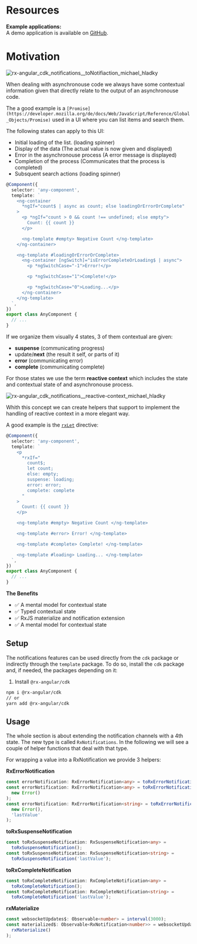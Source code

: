 # Resources

**Example applications:**  
A demo application is available on [GitHub](https://stackblitz.com/edit/angular-async-ngif-with-error-tpb4uc).

# Motivation

![rx-angular_cdk_notifications__toNotifiaction_michael_hladky](https://user-images.githubusercontent.com/10064416/131154927-c56e1fbe-c01f-4c8a-9445-869db3f9bd0e.png)

When dealing with asynchronouse code we always have some contextual information given that directly relate to the output of an asynchronouse code.

The a good example is a `[Promise](https://developer.mozilla.org/de/docs/Web/JavaScript/Reference/Global_Objects/Promise)` used in a UI where you can list items and search them.

The following states can apply to this UI:

- Initial loading of the list. (loading spinner)
- Display of the data (The actual value is now given and displayed)
- Error in the asynchronouse process (A error message is displayed)
- Completion of the process (Communicates that the process is completed)
- Subsquent search actions (loading spinner)

```typescript
@Component({
  selector: 'any-component',
  template: `
    <ng-container
      *ngIf="count$ | async as count; else loadingOrErrorOrComplete"
    >
      <p *ngIf="count > 0 && count !== undefined; else empty">
        Count: {{ count }}
      </p>

      <ng-template #empty> Negative Count </ng-template>
    </ng-container>

    <ng-template #loadingOrErrorOrComplete>
      <ng-container [ngSwitch]="isErrorCompleteOrLoading$ | async">
        <p *ngSwitchCase="-1">Error!</p>

        <p *ngSwitchCase="1">Complete!</p>

        <p *ngSwitchCase="0">Loading...</p>
      </ng-container>
    </ng-template>
  `,
})
export class AnyComponent {
  // ...
}
```

If we organize them visually 4 states, 3 of them contextual are given:

- **suspense** (communicating progress)
- update/**next** (the result it self, or parts of it)
- **error** (communicating error)
- **complete** (communicating complete)

For those states we use the term **reactive context** which includes the state and contextual state of and asynchronouse process.

![rx-angular_cdk_notifications__reactive-context_michael_hladky](https://user-images.githubusercontent.com/10064416/131148610-cc39370a-37d9-4bb2-b8e2-538e68405bac.png)

Whith this concept we can create helpers that support to implement the handling of reactive context in a more elegant way.

A good example is the [`rxLet`](../../template/api/let-directive.md) directive:

```typescript
@Component({
  selector: 'any-component',
  template: `
    <p
      *rxIf="
        count$;
        let count;
        else: empty;
        suspense: loading;
        error: error;
        complete: complete
      "
    >
      Count: {{ count }}
    </p>

    <ng-template #empty> Negative Count </ng-template>

    <ng-template #error> Error! </ng-template>

    <ng-template #complete> Complete! </ng-template>

    <ng-template #loading> Loading... </ng-template>
  `,
})
export class AnyComponent {
  // ...
}
```

**The Benefits**

- ✅ A mental model for contextual state
- ✅ Typed contextual state
- ✅ RxJS materialize and notification extension
- ✅ A mental model for contextual state

## Setup

The notifications features can be used directly from the `cdk` package or indirectly through the `template` package.
To do so, install the `cdk` package and, if needed, the packages depending on it:

1. Install `@rx-angular/cdk`

```bash
npm i @rx-angular/cdk
// or
yarn add @rx-angular/cdk
```

## Usage

The whole section is about extending the notification channels with a 4th state.
The new type is called `RxNotifications`. In the following we will see a couple of helper functions that deal with that type.

For wrapping a value into a RxNotification we provide 3 helpers:

**RxErrorNotification**

```typescript
const errorNotification: RxErrorNotification<any> = toRxErrorNotification();
const errorNotification: RxErrorNotification<any> = toRxErrorNotification(
  new Error()
);
const errorNotification: RxErrorNotification<string> = toRxErrorNotification(
  new Error(),
  'lastValue'
);
```

**toRxSuspenseNotification**

```typescript
const toRxSuspenseNotification: RxSuspenseNotification<any> =
  toRxSuspenseNotification();
const toRxSuspenseNotification: RxSuspenseNotification<string> =
  toRxSuspenseNotification('lastValue');
```

**toRxCompleteNotification**

```typescript
const toRxCompleteNotification: RxCompleteNotification<any> =
  toRxCompleteNotification();
const toRxCompleteNotification: RxCompleteNotification<string> =
  toRxCompleteNotification('lastValue');
```

**rxMaterialize**

```typescript
const websocketUpdates$: Observable<number> = interval(3000);
const materialized$: Observable<RxNotification<number>> = websocketUpdates.pipe(
  rxMaterialize()
);
```
